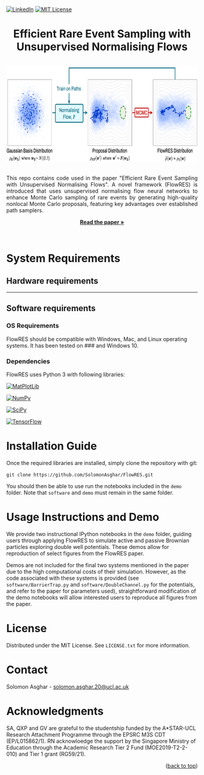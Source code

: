 <a name="readme-top"></a>

[![LinkedIn][linkedin-shield]][linkedin-url]
[![MIT License][license-shield]][license-url]

<div align="center">
  <h1 align="center">Efficient Rare Event Sampling with Unsupervised
Normalising Flows</h1>
  <br />
  <a href="https://github.com/SolomonAsghar/Efficient-Rare-Event-Sampling-with-Unsupervised-Normalising-Flows">
    <img src="FlowRES_Schematic.png" alt="FlowRES workflow schematic" height="250">
  </a>
  <p align="justify">
    <br />
    This repo contains code used in the paper "Efficient Rare Event Sampling with Unsupervised Normalising Flows". A novel framework (FlowRES) is introduced that uses unsupervised normalising flow neural networks to enhance Monte Carlo sampling of rare events by generating high-quality nonlocal Monte Carlo proposals, featuring key advantages over established path samplers. 
    <p align="center">
    <a target="_blank" href="https://arxiv.org/pdf/2401.01072.pdf"><strong>Read the paper »</strong></a>
    </p>
    <br />
  </p>
</div>

# System Requirements
## Hardware requirements
----

## Software requirements
### OS Requirements
FlowRES should be compatible with Windows, Mac, and Linux operating systems. It has been tested on ### and Windows 10.

### Dependencies
FlowRES uses Python 3 with following libraries:

[![MatPlotLib][MatPlotLib-badge]][MatPlotLib-url]

[![NumPy][NumPy-badge]][NumPy-url]

[![SciPy][SciPy-badge]][SciPy-url]

[![TensorFlow][TensorFlow-badge]][TensorFlow-url]


# Installation Guide
Once the required libraries are installed, simply clone the repository with git:
```
git clone https://github.com/SolomonAsghar/FlowRES.git
```
You should then be able to use run the notebooks included in the `demo` folder. Note that `software` and `demo` must remain in the same folder.

# Usage Instructions and Demo

We provide two instructional IPython notebooks in the `demo` folder, guiding users through applying FlowRES to simulate active and passive Brownian particles exploring double well potentials.
These demos allow for reproduction of select figures from the FlowRES paper. 

Demos are not included for the final two systems mentioned in the paper due to the high computational costs of their simulation.
However, as the code associated with these systems is provided (see `software/BarrierTrap.py` and `software/DoubleChannel.py` for the potentials, and refer to the paper for parameters used), straightforward modification of the demo notebooks will allow interested users to reproduce all figures from the paper.

<!-- LICENSE -->
# License

Distributed under the MIT License. See `LICENSE.txt` for more information.



<!-- CONTACT -->
# Contact

Solomon Asghar - solomon.asghar.20@ucl.ac.uk


<!-- ACKNOWLEDGMENTS -->
# Acknowledgments

SA, QXP and GV are grateful to the studentship
funded by the A*STAR-UCL Research Attachment Programme through the EPSRC M3S CDT (EP/L015862/1). RN acknowloedge the support by the Singapore Ministry of Education through the Academic Research Tier 2 Fund (MOE2019-T2-2-010)
and Tier 1 grant (RG59/21).

<p align="right">(<a href="#readme-top">back to top</a>)</p>



<!-- MARKDOWN LINKS & IMAGES -->
<!-- https://www.markdownguide.org/basic-syntax/#reference-style-links -->
[contributors-shield]: https://img.shields.io/github/contributors/github_username/repo_name.svg?style=for-the-badge
[contributors-url]: https://github.com/github_username/repo_name/graphs/contributors
[forks-shield]: https://img.shields.io/github/forks/github_username/repo_name.svg?style=for-the-badge
[forks-url]: https://github.com/github_username/repo_name/network/members
[stars-shield]: https://img.shields.io/github/stars/github_username/repo_name.svg?style=for-the-badge
[stars-url]: https://github.com/github_username/repo_name/stargazers
[issues-shield]: https://img.shields.io/github/issues/github_username/repo_name.svg?style=for-the-badge
[issues-url]: https://github.com/github_username/repo_name/issues
[license-shield]: https://img.shields.io/github/license/othneildrew/Best-README-Template.svg?style=for-the-badge
[license-url]: https://github.com/SolomonAsghar/Efficient-Rare-Event-Sampling-with-Unsupervised-Normalising-Flows/blob/master/LICENSE.txt
[linkedin-shield]: https://img.shields.io/badge/-LinkedIn-black.svg?style=for-the-badge&logo=linkedin&colorB=555
[linkedin-url]: https://www.linkedin.com/in/solomon-asghar-12b3a0215/
[product-screenshot]: images/screenshot.png
[Next.js]: https://img.shields.io/badge/next.js-000000?style=for-the-badge&logo=nextdotjs&logoColor=white
[Next-url]: https://nextjs.org/
[React.js]: https://img.shields.io/badge/React-20232A?style=for-the-badge&logo=react&logoColor=61DAFB
[React-url]: https://reactjs.org/
[Vue.js]: https://img.shields.io/badge/Vue.js-35495E?style=for-the-badge&logo=vuedotjs&logoColor=4FC08D
[Vue-url]: https://vuejs.org/
[Angular.io]: https://img.shields.io/badge/Angular-DD0031?style=for-the-badge&logo=angular&logoColor=white
[Angular-url]: https://angular.io/
[Svelte.dev]: https://img.shields.io/badge/Svelte-4A4A55?style=for-the-badge&logo=svelte&logoColor=FF3E00
[Svelte-url]: https://svelte.dev/
[Laravel.com]: https://img.shields.io/badge/Laravel-FF2D20?style=for-the-badge&logo=laravel&logoColor=white
[Laravel-url]: https://laravel.com
[Bootstrap.com]: https://img.shields.io/badge/Bootstrap-563D7C?style=for-the-badge&logo=bootstrap&logoColor=white
[Bootstrap-url]: https://getbootstrap.com
[JQuery.com]: https://img.shields.io/badge/jQuery-0769AD?style=for-the-badge&logo=jquery&logoColor=white
[JQuery-url]: https://jquery.com 
[Python-badge]: https://img.shields.io/badge/python-3670A0?style=for-the-badge&logo=python&logoColor=ffdd54
[Python-url]: https://www.python.org/
[NumPy-badge]: https://img.shields.io/badge/numpy-%23013243.svg?style=for-the-badge&logo=numpy&logoColor=white
[NumPy-url]: https://numpy.org/
[TensorFlow-badge]: https://img.shields.io/badge/TensorFlow-%23FF6F00.svg?style=for-the-badge&logo=TensorFlow&logoColor=white
[TensorFlow-url]: https://www.tensorflow.org/
[Keras-badge]: https://img.shields.io/badge/Keras-%23D00000.svg?style=for-the-badge&logo=Keras&logoColor=white
[Keras-url]: https://keras.io/
[SciPy-badge]: https://img.shields.io/badge/SciPy-%230C55A5.svg?style=for-the-badge&logo=scipy&logoColor=%white
[SciPy-url]: https://scipy.org/
[MatPlotLib-badge]: https://img.shields.io/badge/Matplotlib-%23ffffff.svg?style=for-the-badge&logo=Matplotlib&logoColor=black
[MatPlotLib-url]: https://matplotlib.org/

